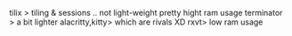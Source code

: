 
tilix > tiling & sessions .. not light-weight pretty hight ram usage
terminator > a bit lighter
alacritty,kitty> which are rivals XD
rxvt> low ram usage